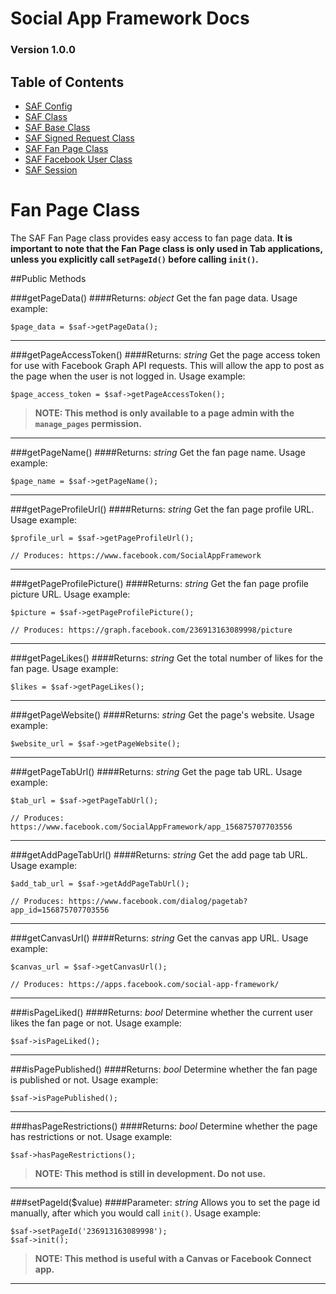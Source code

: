 # Social App Framework Docs
### Version 1.0.0

## Table of Contents

* [SAF Config](saf_config.md)
* [SAF Class](saf.md)
* [SAF Base Class](saf_base.md)
* [SAF Signed Request Class](saf_signed_request.md)
* [SAF Fan Page Class](saf_fan_page.md)
* [SAF Facebook User Class](saf_facebook_user.md)
* [SAF Session](saf_session.md)

# Fan Page Class
The SAF Fan Page class provides easy access to fan page data. **It is important
to note that the Fan Page class is only used in Tab applications, unless
you explicitly call `setPageId()` before calling `init()`.**

##Public Methods

###getPageData()
####Returns: _object_
Get the fan page data. Usage example:

    $page_data = $saf->getPageData();

***

###getPageAccessToken()
####Returns: _string_
Get the page access token for use with Facebook Graph API requests. This will allow
the app to post as the page when the user is not logged in. Usage example:

    $page_access_token = $saf->getPageAccessToken();

>**NOTE: This method is only available to a page admin with the `manage_pages`
permission.**

***

###getPageName()
####Returns: _string_
Get the fan page name. Usage example:

    $page_name = $saf->getPageName();

***

###getPageProfileUrl()
####Returns: _string_
Get the fan page profile URL. Usage example:

    $profile_url = $saf->getPageProfileUrl();

    // Produces: https://www.facebook.com/SocialAppFramework

***

###getPageProfilePicture()
####Returns: _string_
Get the fan page profile picture URL. Usage example:

    $picture = $saf->getPageProfilePicture();

    // Produces: https://graph.facebook.com/236913163089998/picture

***

###getPageLikes()
####Returns: _string_
Get the total number of likes for the fan page. Usage example:

    $likes = $saf->getPageLikes();

***

###getPageWebsite()
####Returns: _string_
Get the page's website. Usage example:

    $website_url = $saf->getPageWebsite();

***

###getPageTabUrl()
####Returns: _string_
Get the page tab URL. Usage example:

    $tab_url = $saf->getPageTabUrl();

    // Produces: https://www.facebook.com/SocialAppFramework/app_156875707703556

***

###getAddPageTabUrl()
####Returns: _string_
Get the add page tab URL. Usage example:

    $add_tab_url = $saf->getAddPageTabUrl();

    // Produces: https://www.facebook.com/dialog/pagetab?app_id=156875707703556

***

###getCanvasUrl()
####Returns: _string_
Get the canvas app URL. Usage example:

    $canvas_url = $saf->getCanvasUrl();

    // Produces: https://apps.facebook.com/social-app-framework/

***

###isPageLiked()
####Returns: _bool_
Determine whether the current user likes the fan page or not. Usage example:

    $saf->isPageLiked();

***

###isPagePublished()
####Returns: _bool_
Determine whether the fan page is published or not. Usage example:

    $saf->isPagePublished();

***

###hasPageRestrictions()
####Returns: _bool_
Determine whether the page has restrictions or not. Usage example:

    $saf->hasPageRestrictions();

>**NOTE: This method is still in development. Do not use.**

***

###setPageId($value)
####Parameter: _string_
Allows you to set the page id manually, after which you would call `init()`.
Usage example:

    $saf->setPageId('236913163089998');
    $saf->init();

>**NOTE: This method is useful with a Canvas or Facebook Connect app.**

***
